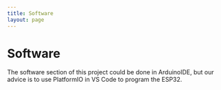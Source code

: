 ```yaml
---
title: Software
layout: page
---
```


# Software

The software section of this project could be done in ArduinoIDE, but our advice is to use PlatformIO in VS Code to program the ESP32.
